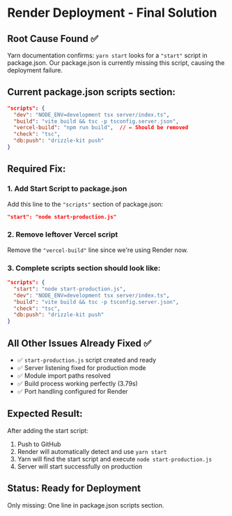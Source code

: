 # Render Deployment - Final Solution

## Root Cause Found ✅
Yarn documentation confirms: `yarn start` looks for a `"start"` script in package.json.
Our package.json is currently missing this script, causing the deployment failure.

## Current package.json scripts section:
```json
"scripts": {
  "dev": "NODE_ENV=development tsx server/index.ts",
  "build": "vite build && tsc -p tsconfig.server.json",
  "vercel-build": "npm run build",  // ← Should be removed
  "check": "tsc",
  "db:push": "drizzle-kit push"
}
```

## Required Fix:

### 1. Add Start Script to package.json
Add this line to the `"scripts"` section of package.json:
```json
"start": "node start-production.js"
```

### 2. Remove leftover Vercel script
Remove the `"vercel-build"` line since we're using Render now.

### 3. Complete scripts section should look like:
```json
"scripts": {
  "start": "node start-production.js",
  "dev": "NODE_ENV=development tsx server/index.ts",
  "build": "vite build && tsc -p tsconfig.server.json",
  "check": "tsc",
  "db:push": "drizzle-kit push"
}
```

## All Other Issues Already Fixed ✅
- ✅ `start-production.js` script created and ready
- ✅ Server listening fixed for production mode  
- ✅ Module import paths resolved
- ✅ Build process working perfectly (3.79s)
- ✅ Port handling configured for Render

## Expected Result:
After adding the start script:
1. Push to GitHub
2. Render will automatically detect and use `yarn start`
3. Yarn will find the start script and execute `node start-production.js`
4. Server will start successfully on production

## Status: Ready for Deployment
Only missing: One line in package.json scripts section.